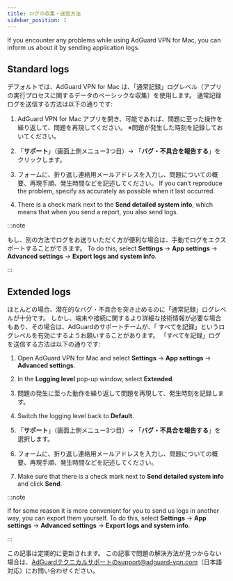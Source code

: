 ```yaml
---
title: ログの収集・送信方法
sidebar_position: 1
---
```


If you encounter any problems while using AdGuard VPN for Mac, you can inform us about it by sending application logs.

## Standard logs

デフォルトでは、AdGuard VPN for Mac は、「通常記録」ログレベル（アプリの実行プロセスに関するデータのベーシックな収集）を使用します。 通常記録ログを送信する方法は以下の通りです:

1. AdGuard VPN for Mac アプリを開き、可能であれば、問題に至った操作を繰り返して、問題を再現してください。 ※問題が発生した時刻を記録しておいてください。

1. 「**サポート**」（画面上側メニュー3つ目）→ 「**バグ・不具合を報告する**」をクリックします。

1. フォームに、折り返し連絡用メールアドレスを入力し、問題についての概要、再現手順、発生時間などを記述してください。 If you can’t reproduce the problem, specify as accurately as possible when it last occurred.

1. There is a check mark next to the **Send detailed system info**, which means that when you send a report, you also send logs.

:::note

もし、別の方法でログをお送りいただく方が便利な場合は、手動でログをエクスポートすることができます。 To do this, select **Settings** → **App settings** → **Advanced settings** → **Export logs and system info**.

:::

## Extended logs

ほとんどの場合、潜在的なバグ・不具合を突き止めるのに「通常記録」ログレベルが十分です。 しかし、端末や接続に関するより詳細な技術情報が必要な場合もあり、その場合は、AdGuardのサポートチームが、「 すべてを記録」というログレベルを有効にするようお願いすることがあります。 「すべてを記録」ログを送信する方法は以下の通りです:

1. Open AdGuard VPN for Mac and select **Settings** → **App settings** → **Advanced settings**.

1. In the **Logging level** pop-up window, select **Extended**.

1. 問題の発生に至った動作を繰り返して問題を再現して、発生時刻を記録します。

1. Switch the logging level back to **Default**.

1. 「**サポート**」（画面上側メニュー3つ目）→ 「**バグ・不具合を報告する**」を選択します。

1. フォームに、折り返し連絡用メールアドレスを入力し、問題についての概要、再現手順、発生時間などを記述してください。

1. Make sure that there is a check mark next to **Send detailed system info** and click **Send**.

:::note

If for some reason it is more convenient for you to send us logs in another way, you can export them yourself. To do this, select **Settings** → **App settings** → **Advanced settings** → **Export logs and system info**.

:::

この記事は定期的に更新されます。 この記事で問題の解決方法が見つからない場合は、AdGuardテクニカルサポートのsupport@adguard-vpn.com（日本語対応）にお問い合わせください。
